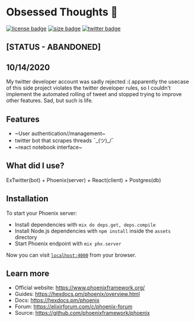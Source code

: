 # Obsessed Thoughts :notebook: 
[<img src="https://img.shields.io/github/license/obsessedyouth/obsessed-thoughts" alt="license badge"/>](License)
[<img src="https://img.shields.io/github/repo-size/obsessedyouth/obsessed-thoughts" alt="size badge"/>](Size)
[<img src="https://img.shields.io/twitter/follow/TheObsessedBot?style=social" alt="twitter badge"/>](Twitter)

## [STATUS - ABANDONED] 
## 10/14/2020
My twitter developer account was sadly rejected :( apparently the usecase of this side project violates the twitter developer rules, so I couldn't implement the automated rolling of tweet and stopped trying to improve other features. Sad, but such is life.

## Features

- ~User authentication//management~
- twitter bot that scrapes threads ¯\_(ツ)_/¯
- ~react notebook interface~

## What did I use?

ExTwitter(bot) + Phoenix(server) + React(client) + Postgres(db)

## Installation

To start your Phoenix server:

  * Install dependencies with `mix do deps.get, deps.compile`
  * Install Node.js dependencies with `npm install` inside the `assets` directory
  * Start Phoenix endpoint with `mix phx.server`

Now you can visit [`localhost:4000`](http://localhost:4000) from your browser.

## Learn more

  * Official website: https://www.phoenixframework.org/
  * Guides: https://hexdocs.pm/phoenix/overview.html
  * Docs: https://hexdocs.pm/phoenix
  * Forum: https://elixirforum.com/c/phoenix-forum
  * Source: https://github.com/phoenixframework/phoenix
